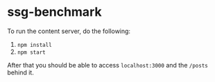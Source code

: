 # ssg-benchmark

To run the content server, do the following:

1. `npm install`
2. `npm start`

After that you should be able to access `localhost:3000` and the `/posts` behind it.
